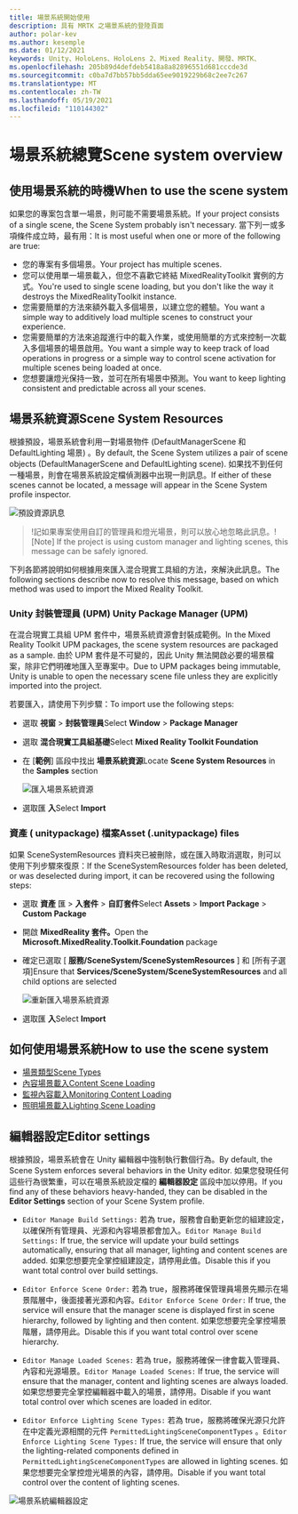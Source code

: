 ```yaml
---
title: 場景系統開始使用
description: 具有 MRTK 之場景系統的登陸頁面
author: polar-kev
ms.author: kesemple
ms.date: 01/12/2021
keywords: Unity、HoloLens、HoloLens 2、Mixed Reality、開發、MRTK、
ms.openlocfilehash: 205b89d4defdeb5418a8a82896551d681cccde3d
ms.sourcegitcommit: c0ba7d7bb57bb5dda65ee9019229b68c2ee7c267
ms.translationtype: MT
ms.contentlocale: zh-TW
ms.lasthandoff: 05/19/2021
ms.locfileid: "110144302"
---
```

# <a name="scene-system-overview"></a><span data-ttu-id="d23d9-104">場景系統總覽</span><span class="sxs-lookup"><span data-stu-id="d23d9-104">Scene system overview</span></span>

## <a name="when-to-use-the-scene-system"></a><span data-ttu-id="d23d9-105">使用場景系統的時機</span><span class="sxs-lookup"><span data-stu-id="d23d9-105">When to use the scene system</span></span>

<span data-ttu-id="d23d9-106">如果您的專案包含單一場景，則可能不需要場景系統。</span><span class="sxs-lookup"><span data-stu-id="d23d9-106">If your project consists of a single scene, the Scene System probably isn't necessary.</span></span> <span data-ttu-id="d23d9-107">當下列一或多項條件成立時，最有用：</span><span class="sxs-lookup"><span data-stu-id="d23d9-107">It is most useful when one or more of the following are true:</span></span>

- <span data-ttu-id="d23d9-108">您的專案有多個場景。</span><span class="sxs-lookup"><span data-stu-id="d23d9-108">Your project has multiple scenes.</span></span>
- <span data-ttu-id="d23d9-109">您可以使用單一場景載入，但您不喜歡它終結 MixedRealityToolkit 實例的方式。</span><span class="sxs-lookup"><span data-stu-id="d23d9-109">You're used to single scene loading, but you don't like the way it destroys the MixedRealityToolkit instance.</span></span>
- <span data-ttu-id="d23d9-110">您需要簡單的方法來額外載入多個場景，以建立您的體驗。</span><span class="sxs-lookup"><span data-stu-id="d23d9-110">You want a simple way to additively load multiple scenes to construct your experience.</span></span>
- <span data-ttu-id="d23d9-111">您需要簡單的方法來追蹤進行中的載入作業，或使用簡單的方式來控制一次載入多個場景的場景啟用。</span><span class="sxs-lookup"><span data-stu-id="d23d9-111">You want a simple way to keep track of load operations in progress or a simple way to control scene activation for multiple scenes being loaded at once.</span></span>
- <span data-ttu-id="d23d9-112">您想要讓燈光保持一致，並可在所有場景中預測。</span><span class="sxs-lookup"><span data-stu-id="d23d9-112">You want to keep lighting consistent and predictable across all your scenes.</span></span>

## <a name="scene-system-resources"></a><span data-ttu-id="d23d9-113">場景系統資源</span><span class="sxs-lookup"><span data-stu-id="d23d9-113">Scene System Resources</span></span>

<span data-ttu-id="d23d9-114">根據預設，場景系統會利用一對場景物件 (DefaultManagerScene 和 DefaultLighting 場景) 。</span><span class="sxs-lookup"><span data-stu-id="d23d9-114">By default, the Scene System utilizes a pair of scene objects (DefaultManagerScene and DefaultLighting scene).</span></span> <span data-ttu-id="d23d9-115">如果找不到任何一種場景，則會在場景系統設定檔偵測器中出現一則訊息。</span><span class="sxs-lookup"><span data-stu-id="d23d9-115">If either of these scenes cannot be located, a message will appear in the Scene System profile inspector.</span></span>

![預設資源訊息](../images/scene-system/DefaultResourcesMessage.png)

><span data-ttu-id="d23d9-117">!記如果專案使用自訂的管理員和燈光場景，則可以放心地忽略此訊息。</span><span class="sxs-lookup"><span data-stu-id="d23d9-117">![Note] If the project is using custom manager and lighting scenes, this message can be safely ignored.</span></span>

<span data-ttu-id="d23d9-118">下列各節將說明如何根據用來匯入混合現實工具組的方法，來解決此訊息。</span><span class="sxs-lookup"><span data-stu-id="d23d9-118">The following sections describe now to resolve this message, based on which method was used to import the Mixed Reality Toolkit.</span></span>

### <a name="unity-package-manager-upm"></a><span data-ttu-id="d23d9-119">Unity 封裝管理員 (UPM) </span><span class="sxs-lookup"><span data-stu-id="d23d9-119">Unity Package Manager (UPM)</span></span>

<span data-ttu-id="d23d9-120">在混合現實工具組 UPM 套件中，場景系統資源會封裝成範例。</span><span class="sxs-lookup"><span data-stu-id="d23d9-120">In the Mixed Reality Toolkit UPM packages, the scene system resources are packaged as a sample.</span></span> <span data-ttu-id="d23d9-121">由於 UPM 套件是不可變的，因此 Unity 無法開啟必要的場景檔案，除非它們明確地匯入至專案中。</span><span class="sxs-lookup"><span data-stu-id="d23d9-121">Due to UPM packages being immutable, Unity is unable to open the necessary scene file unless they are explicitly imported into the project.</span></span>

<span data-ttu-id="d23d9-122">若要匯入，請使用下列步驟：</span><span class="sxs-lookup"><span data-stu-id="d23d9-122">To import use the following steps:</span></span>

- <span data-ttu-id="d23d9-123">選取 **視窗**  >  **封裝管理員**</span><span class="sxs-lookup"><span data-stu-id="d23d9-123">Select **Window** > **Package Manager**</span></span>
- <span data-ttu-id="d23d9-124">選取 **混合現實工具組基礎**</span><span class="sxs-lookup"><span data-stu-id="d23d9-124">Select **Mixed Reality Toolkit Foundation**</span></span>
- <span data-ttu-id="d23d9-125">在 [**範例**] 區段中找出 **場景系統資源**</span><span class="sxs-lookup"><span data-stu-id="d23d9-125">Locate **Scene System Resources** in the **Samples** section</span></span>

  ![匯入場景系統資源](../images/scene-system/UpmImportSceneSystemResources.png)

- <span data-ttu-id="d23d9-127">選取匯 **入**</span><span class="sxs-lookup"><span data-stu-id="d23d9-127">Select **Import**</span></span>

### <a name="asset-unitypackage-files"></a><span data-ttu-id="d23d9-128">資產 ( unitypackage) 檔案</span><span class="sxs-lookup"><span data-stu-id="d23d9-128">Asset (.unitypackage) files</span></span>

<span data-ttu-id="d23d9-129">如果 SceneSystemResources 資料夾已被刪除，或在匯入時取消選取，則可以使用下列步驟來復原：</span><span class="sxs-lookup"><span data-stu-id="d23d9-129">If the SceneSystemResources folder has been deleted, or was deselected during import, it can be recovered using the following steps:</span></span>

- <span data-ttu-id="d23d9-130">選取 **資產** 匯  >  **入套件**  >  **自訂套件**</span><span class="sxs-lookup"><span data-stu-id="d23d9-130">Select **Assets** > **Import Package** > **Custom Package**</span></span>
- <span data-ttu-id="d23d9-131">開啟 **MixedReality 套件。**</span><span class="sxs-lookup"><span data-stu-id="d23d9-131">Open the **Microsoft.MixedReality.Toolkit.Foundation** package</span></span>
- <span data-ttu-id="d23d9-132">確定已選取 [ **服務/SceneSystem/SceneSystemResources** ] 和 [所有子選項]</span><span class="sxs-lookup"><span data-stu-id="d23d9-132">Ensure that **Services/SceneSystem/SceneSystemResources** and all child options are selected</span></span>

  ![重新匯入場景系統資源](../images/scene-system/ReimportSceneSystemResources.png)

- <span data-ttu-id="d23d9-134">選取匯 **入**</span><span class="sxs-lookup"><span data-stu-id="d23d9-134">Select **Import**</span></span>

## <a name="how-to-use-the-scene-system"></a><span data-ttu-id="d23d9-135">如何使用場景系統</span><span class="sxs-lookup"><span data-stu-id="d23d9-135">How to use the scene system</span></span>

- [<span data-ttu-id="d23d9-136">場景類型</span><span class="sxs-lookup"><span data-stu-id="d23d9-136">Scene Types</span></span>](scene-system-scene-types.md)
- [<span data-ttu-id="d23d9-137">內容場景載入</span><span class="sxs-lookup"><span data-stu-id="d23d9-137">Content Scene Loading</span></span>](scene-system-content-loading.md)
- [<span data-ttu-id="d23d9-138">監視內容載入</span><span class="sxs-lookup"><span data-stu-id="d23d9-138">Monitoring Content Loading</span></span>](scene-system-load-progress.md)
- [<span data-ttu-id="d23d9-139">照明場景載入</span><span class="sxs-lookup"><span data-stu-id="d23d9-139">Lighting Scene Loading</span></span>](scene-system-lighting-scenes.md)

## <a name="editor-settings"></a><span data-ttu-id="d23d9-140">編輯器設定</span><span class="sxs-lookup"><span data-stu-id="d23d9-140">Editor settings</span></span>

<span data-ttu-id="d23d9-141">根據預設，場景系統會在 Unity 編輯器中強制執行數個行為。</span><span class="sxs-lookup"><span data-stu-id="d23d9-141">By default, the Scene System enforces several behaviors in the Unity editor.</span></span> <span data-ttu-id="d23d9-142">如果您發現任何這些行為很繁重，可以在場景系統設定檔的 **編輯器設定** 區段中加以停用。</span><span class="sxs-lookup"><span data-stu-id="d23d9-142">If you find any of these behaviors heavy-handed, they can be disabled in the **Editor Settings** section of your Scene System profile.</span></span>

- <span data-ttu-id="d23d9-143">`Editor Manage Build Settings:` 若為 true，服務會自動更新您的組建設定，以確保所有管理員、光源和內容場景都會加入。</span><span class="sxs-lookup"><span data-stu-id="d23d9-143">`Editor Manage Build Settings:` If true, the service will update your build settings automatically, ensuring that all manager, lighting and content scenes are added.</span></span> <span data-ttu-id="d23d9-144">如果您想要完全掌控組建設定，請停用此值。</span><span class="sxs-lookup"><span data-stu-id="d23d9-144">Disable this if you want total control over build settings.</span></span>

- <span data-ttu-id="d23d9-145">`Editor Enforce Scene Order:` 若為 true，服務將確保管理員場景先顯示在場景階層中，後面接著光源和內容。</span><span class="sxs-lookup"><span data-stu-id="d23d9-145">`Editor Enforce Scene Order:` If true, the service will ensure that the manager scene is displayed first in scene hierarchy, followed by lighting and then content.</span></span> <span data-ttu-id="d23d9-146">如果您想要完全掌控場景階層，請停用此。</span><span class="sxs-lookup"><span data-stu-id="d23d9-146">Disable this if you want total control over scene hierarchy.</span></span>

- <span data-ttu-id="d23d9-147">`Editor Manage Loaded Scenes:` 若為 true，服務將確保一律會載入管理員、內容和光源場景。</span><span class="sxs-lookup"><span data-stu-id="d23d9-147">`Editor Manage Loaded Scenes:` If true, the service will ensure that the manager, content and lighting scenes are always loaded.</span></span> <span data-ttu-id="d23d9-148">如果您想要完全掌控編輯器中載入的場景，請停用。</span><span class="sxs-lookup"><span data-stu-id="d23d9-148">Disable if you want total control over which scenes are loaded in editor.</span></span>

- <span data-ttu-id="d23d9-149">`Editor Enforce Lighting Scene Types:` 若為 true，服務將確保光源只允許在中定義光源相關的元件 `PermittedLightingSceneComponentTypes` 。</span><span class="sxs-lookup"><span data-stu-id="d23d9-149">`Editor Enforce Lighting Scene Types:` If true, the service will ensure that only the lighting-related components defined in `PermittedLightingSceneComponentTypes` are allowed in lighting scenes.</span></span> <span data-ttu-id="d23d9-150">如果您想要完全掌控燈光場景的內容，請停用。</span><span class="sxs-lookup"><span data-stu-id="d23d9-150">Disable if you want total control over the content of lighting scenes.</span></span>

![場景系統編輯器設定](../images/scene-system/MRTK_SceneSystemProfileEditorSettings.PNG)
